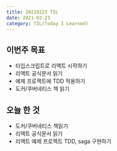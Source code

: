 ```yaml
---
title: 20210223 TIL
date: 2021-02-23
category: TIL(Today I Learned)
---
```


## 이번주 목표
- 타입스크립트로 리액트 시작하기
- 리액트 공식문서 읽기
- 예제 프로젝트에 TDD 적용하기
- 도커/쿠버네티스 책 읽기

## 오늘 한 것
- 도커/쿠버네티스 책읽기
- 리액트 공식문서 읽기
- 리액트 예제 프로젝트 TDD, saga 구현하기
  

